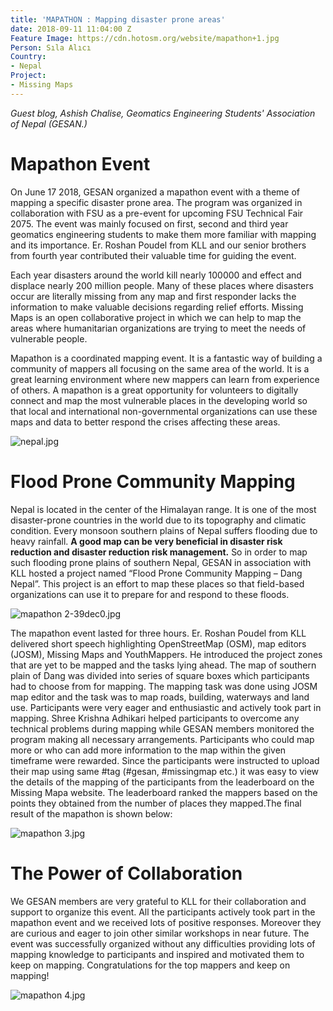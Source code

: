 ```yaml
---
title: 'MAPATHON : Mapping disaster prone areas'
date: 2018-09-11 11:04:00 Z
Feature Image: https://cdn.hotosm.org/website/mapathon+1.jpg
Person: Sıla Alıcı
Country:
- Nepal
Project:
- Missing Maps
---
```


*Guest blog, Ashish Chalise, Geomatics Engineering Students' Association of Nepal (GESAN.)*

# Mapathon Event
On June 17 2018, GESAN organized a mapathon event with a theme of mapping a specific disaster prone area. The program was organized in collaboration with FSU as a pre-event for upcoming FSU Technical Fair 2075. The event was mainly focused on first, second and third year geomatics engineering students to make them more familiar with mapping and its importance. Er. Roshan Poudel from KLL and our senior brothers from fourth year contributed their valuable time for guiding the event.

Each year disasters around the world kill nearly 100000 and effect and displace nearly 200 million people. Many of these places where disasters occur are literally missing from any map and first responder lacks the information to make valuable decisions regarding relief efforts. Missing Maps is an open collaborative project in which we can help to map the areas where humanitarian organizations are trying to meet the needs of vulnerable people.

Mapathon is a coordinated mapping event. It is a fantastic way of building a community of mappers all focusing on the same area of the world. It is a great learning environment where new mappers can learn from experience of others. A mapathon is a great opportunity for volunteers to digitally connect and map the most vulnerable places in the developing world so that local and international non-governmental organizations can use these maps and data to better respond the crises affecting these areas.

![nepal.jpg](https://cdn.hotosm.org/website/nepal.jpg)

# Flood Prone Community Mapping
Nepal is located in the center of the Himalayan range. It is one of the most disaster-prone countries in the world due to its topography and climatic condition. Every monsoon southern plains of Nepal suffers flooding due to heavy rainfall. **A good map can be very beneficial in disaster risk reduction and disaster reduction risk management.** So in order to map such flooding prone plains of southern Nepal, GESAN in association with KLL hosted a project named “Flood Prone Community Mapping – Dang Nepal”. This project is an effort to map these places so that field-based organizations can use it to prepare for and respond to these floods.



![mapathon 2-39dec0.jpg](https://cdn.hotosm.org/website/mapathon+2-39dec0.jpg)



The mapathon event lasted for three hours. Er. Roshan Poudel from KLL delivered short speech highlighting OpenStreetMap (OSM), map editors (JOSM), Missing Maps and YouthMappers. He introduced the project zones that are yet to be mapped and the tasks lying ahead. The map of southern plain of Dang was divided into series of square boxes which participants had to choose from for mapping. The mapping task was done using JOSM map editor and the task was to map roads, building, waterways and land use. Participants were very eager and enthusiastic and actively took part in mapping. Shree Krishna Adhikari helped participants to overcome any technical problems during mapping while GESAN members monitored the program making all necessary arrangements. Participants who could map more or who can add more information to the map within the given timeframe were rewarded. Since the participants were instructed to upload their map using same #tag (#gesan, #missingmap etc.)  it was easy to view the details of the mapping of the participants from the leaderboard on the Missing Mapa website. The leaderboard ranked the mappers based on the points they obtained from the number of places they mapped.The final result of the mapathon is shown below:

![mapathon 3.jpg](https://cdn.hotosm.org/website/mapathon+3.jpg)

# The Power of Collaboration
We GESAN members are very grateful to KLL for their collaboration and support to organize this event. All the participants actively took part in the mapathon event and we received lots of positive responses. Moreover they are curious and eager to join other similar workshops in near future. The event was successfully organized without any difficulties providing lots of mapping knowledge to participants and inspired and motivated them to keep on mapping. Congratulations for the top mappers and keep on mapping! 

![mapathon 4.jpg](https://cdn.hotosm.org/website/mapathon+4.jpg)



